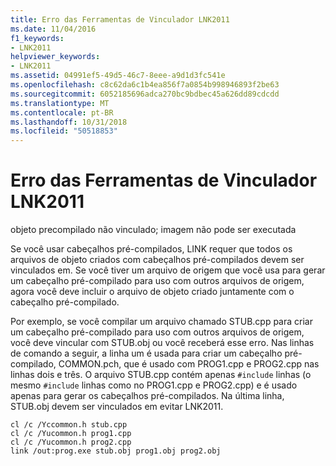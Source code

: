 ```yaml
---
title: Erro das Ferramentas de Vinculador LNK2011
ms.date: 11/04/2016
f1_keywords:
- LNK2011
helpviewer_keywords:
- LNK2011
ms.assetid: 04991ef5-49d5-46c7-8eee-a9d1d3fc541e
ms.openlocfilehash: c8c62da6c1b4ea856f7a0854b998946893f2be63
ms.sourcegitcommit: 6052185696adca270bc9bdbec45a626dd89cdcdd
ms.translationtype: MT
ms.contentlocale: pt-BR
ms.lasthandoff: 10/31/2018
ms.locfileid: "50518853"
---
```

# <a name="linker-tools-error-lnk2011"></a>Erro das Ferramentas de Vinculador LNK2011

objeto precompilado não vinculado; imagem não pode ser executada

Se você usar cabeçalhos pré-compilados, LINK requer que todos os arquivos de objeto criados com cabeçalhos pré-compilados devem ser vinculados em. Se você tiver um arquivo de origem que você usa para gerar um cabeçalho pré-compilado para uso com outros arquivos de origem, agora você deve incluir o arquivo de objeto criado juntamente com o cabeçalho pré-compilado.

Por exemplo, se você compilar um arquivo chamado STUB.cpp para criar um cabeçalho pré-compilado para uso com outros arquivos de origem, você deve vincular com STUB.obj ou você receberá esse erro. Nas linhas de comando a seguir, a linha um é usada para criar um cabeçalho pré-compilado, COMMON.pch, que é usado com PROG1.cpp e PROG2.cpp nas linhas dois e três. O arquivo STUB.cpp contém apenas `#include` linhas (o mesmo `#include` linhas como no PROG1.cpp e PROG2.cpp) e é usado apenas para gerar os cabeçalhos pré-compilados. Na última linha, STUB.obj devem ser vinculados em evitar LNK2011.

```
cl /c /Yccommon.h stub.cpp
cl /c /Yucommon.h prog1.cpp
cl /c /Yucommon.h prog2.cpp
link /out:prog.exe stub.obj prog1.obj prog2.obj
```